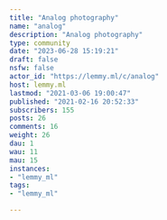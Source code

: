 ```yaml
---
title: "Analog photography" 
name: "analog"
description: "Analog photography"
type: community
date: "2023-06-28 15:19:21"
draft: false
nsfw: false
actor_id: "https://lemmy.ml/c/analog"
host: lemmy.ml
lastmod: "2021-03-06 19:00:47"
published: "2021-02-16 20:52:33"
subscribers: 155
posts: 26
comments: 16
weight: 26
dau: 1
wau: 11
mau: 15
instances:
- "lemmy_ml"
tags: 
- "lemmy_ml"

---
```

